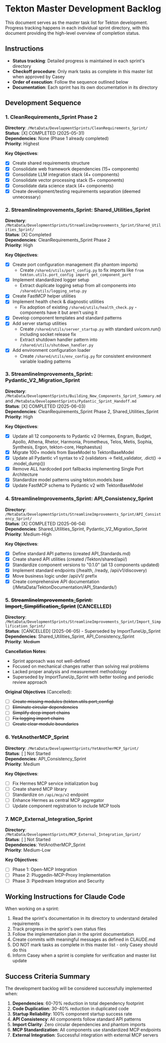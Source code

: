 # Tekton Master Development Backlog

This document serves as the master task list for Tekton development. Progress tracking happens in each individual sprint directory, with this document providing the high-level overview of completion status.

## Instructions

- **Status tracking**: Detailed progress is maintained in each sprint's directory
- **Checkoff procedure**: Only mark tasks as complete in this master list when approved by Casey
- **Order of execution**: Follow the sequence outlined below
- **Documentation**: Each sprint has its own documentation in its directory

## Development Sequence

### 1. CleanRequirements_Sprint Phase 2

**Directory**: `/MetaData/DevelopmentSprints/CleanRequirements_Sprint/`  
**Status**: [X] COMPLETED (2025-05-31)  
**Dependencies**: None (Phase 1 already completed)  
**Priority**: Highest

**Key Objectives**:
- [X] Create shared requirements structure
- [X] Consolidate web framework dependencies (15+ components)
- [X] Consolidate LLM integration stack (4+ components)
- [X] Consolidate vector processing stack (5+ components) 
- [X] Consolidate data science stack (4+ components)
- [X] Create development/testing requirements separation (deemed unnecessary)

### 2. StreamlineImprovements_Sprint: Shared_Utilities_Sprint

**Directory**: `/MetaData/DevelopmentSprints/StreamlineImprovements_Sprint/Shared_Utilities_Sprint/`  
**Status**: [X] Completed  
**Dependencies**: CleanRequirements_Sprint Phase 2  
**Priority**: High

**Key Objectives**:
- [X] Create port configuration management (fix phantom imports)
  - Create `/shared/utils/port_config.py` to fix imports like `from tekton.utils.port_config import get_component_port`
- [X] Implement standardized logger setup
  - Extract duplicate logging setup from all components into `/shared/utils/logging_setup.py`
- [X] Create FastMCP helper utilities
- [X] Implement health check & diagnostic utilities
  - Fix adoption of existing `/shared/utils/health_check.py` - components have it but aren't using it
- [X] Develop component templates and standard patterns
- [X] Add server startup utilities
  - Create `/shared/utils/server_startup.py` with standard uvicorn.run() including socket release fix
  - Extract shutdown handler pattern into `/shared/utils/shutdown_handler.py`
- [X] Add environment configuration loader
  - Create `/shared/utils/env_config.py` for consistent environment variable loading patterns

### 3. StreamlineImprovements_Sprint: Pydantic_V2_Migration_Sprint

**Directory**: `/MetaData/DevelopmentSprints/Building_New_Components_Sprint_Summary.md` and `/MetaData/DevelopmentSprints/Pydantic_Sprint_Handoff.md`  
**Status**: [X] COMPLETED (2025-06-03)  
**Dependencies**: CleanRequirements_Sprint Phase 2, Shared_Utilities_Sprint  
**Priority**: High

**Key Objectives**:
- [X] Update all 12 components to Pydantic v2 (Hermes, Engram, Budget, Apollo, Athena, Rhetor, Harmonia, Prometheus, Telos, Metis, Sophia, Synthesis, Ergon, tekton-core, Hephaestus)
- [X] Migrate 100+ models from BaseModel to TektonBaseModel
- [X] Update all Pydantic v1 syntax to v2 (validators → field_validator, .dict() → .model_dump())
- [X] Remove ALL hardcoded port fallbacks implementing Single Port Architecture
- [X] Standardize model patterns using tekton.models.base
- [X] Update FastMCP schema to Pydantic v2 with TektonBaseModel

### 4. StreamlineImprovements_Sprint: API_Consistency_Sprint

**Directory**: `/MetaData/DevelopmentSprints/StreamlineImprovements_Sprint/API_Consistency_Sprint/`  
**Status**: [X] COMPLETED (2025-06-04)  
**Dependencies**: Shared_Utilities_Sprint, Pydantic_V2_Migration_Sprint  
**Priority**: Medium-High

**Key Objectives**:
- [X] Define standard API patterns (created API_Standards.md)
- [X] Create shared API utilities (created /Tekton/shared/api/)
- [X] Standardize component versions to "0.1.0" (all 13 components updated)
- [X] Implement standard endpoints (/health, /ready, /api/v1/discovery)
- [X] Move business logic under /api/v1/ prefix
- [X] Create comprehensive API documentation (/MetaData/TektonDocumentation/API_Standards/)

### 5. ~~StreamlineImprovements_Sprint: Import_Simplification_Sprint~~ (CANCELLED)

**Directory**: `/MetaData/DevelopmentSprints/StreamlineImprovements_Sprint/Import_Simplification_Sprint/`  
**Status**: [CANCELLED] (2025-06-05) - Superseded by ImportTuneUp_Sprint  
**Dependencies**: Shared_Utilities_Sprint, API_Consistency_Sprint  
**Priority**: ~~Medium~~

**Cancellation Notes**:
- Sprint approach was not well-defined
- Focused on mechanical changes rather than solving real problems
- Lacked proper analysis and measurement methodology
- Superseded by ImportTuneUp_Sprint with better tooling and periodic review approach

**Original Objectives** (Cancelled):
- [ ] ~~Create missing modules (tekton.utils.port_config)~~
- [ ] ~~Eliminate circular dependencies~~
- [ ] ~~Simplify deep import chains~~
- [ ] ~~Fix logging import chains~~
- [ ] ~~Create clear module boundaries~~

### 6. YetAnotherMCP_Sprint

**Directory**: `/MetaData/DevelopmentSprints/YetAnotherMCP_Sprint/`  
**Status**: [ ] Not Started  
**Dependencies**: API_Consistency_Sprint  
**Priority**: Medium

**Key Objectives**:
- [ ] Fix Hermes MCP service initialization bug
- [ ] Create shared MCP library
- [ ] Standardize on `/api/mcp/v2` endpoint
- [ ] Enhance Hermes as central MCP aggregator
- [ ] Update component registration to include MCP tools

### 7. MCP_External_Integration_Sprint

**Directory**: `/MetaData/DevelopmentSprints/MCP_External_Integration_Sprint/`  
**Status**: [ ] Not Started  
**Dependencies**: YetAnotherMCP_Sprint  
**Priority**: Medium-Low

**Key Objectives**:
- [ ] Phase 1: Open-MCP Integration
- [ ] Phase 2: Pluggedin-MCP-Proxy Implementation
- [ ] Phase 3: Pipedream Integration and Security

## Working Instructions for Claude Code

When working on a sprint:

1. Read the sprint's documentation in its directory to understand detailed requirements
2. Track progress in the sprint's own status files
3. Follow the implementation plan in the sprint documentation
4. Create commits with meaningful messages as defined in CLAUDE.md
5. DO NOT mark tasks as complete in this master list - only Casey should do this
6. Inform Casey when a sprint is complete for verification and master list update

## Success Criteria Summary

The development backlog will be considered successfully implemented when:

1. **Dependencies**: 60-70% reduction in total dependency footprint
2. **Code Duplication**: 30-40% reduction in duplicated code
3. **Startup Reliability**: 100% component startup success rate 
4. **API Consistency**: All components follow standard API patterns
5. **Import Clarity**: Zero circular dependencies and phantom imports
6. **MCP Standardization**: All components use standardized MCP endpoints
7. **External Integration**: Successful integration with external MCP servers
